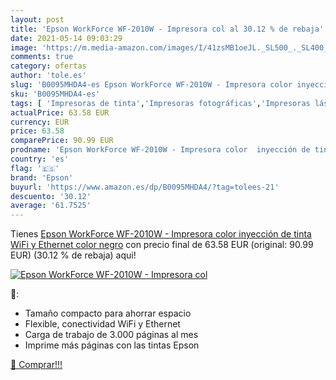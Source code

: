 ```yaml
---
layout: post
title: 'Epson WorkForce WF-2010W - Impresora col al 30.12 % de rebaja'
date: 2021-05-14 09:03:29
image: 'https://m.media-amazon.com/images/I/41zsMB1oeJL._SL500_._SL400_.jpg'
comments: true
category: ofertas
author: 'tole.es'
slug: 'B0095MHDA4-es Epson WorkForce WF-2010W - Impresora color inyección de...'
sku: 'B0095MHDA4-es'
tags: [ 'Impresoras de tinta','Impresoras fotográficas','Impresoras láser y de tinta','Impresoras y accesorios','Informática','epson','impresora','wifi', ]
actualPrice: 63.58 EUR
currency: EUR
price: 63.58
comparePrice: 90.99 EUR
prodname: 'Epson WorkForce WF-2010W - Impresora color  inyección de tinta  WiFi y Ethernet   color negro'
country: 'es'
flag: '🇪🇸'
brand: 'Epson'
buyurl: 'https://www.amazon.es/dp/B0095MHDA4/?tag=tolees-21'
descuento: '30.12'
average: '61.7525'
---
```


Tienes [Epson WorkForce WF-2010W - Impresora color  inyección de tinta  WiFi y Ethernet   color negro](https://www.amazon.es/dp/B0095MHDA4/?tag=tolees-21) con precio final de  63.58 EUR (original: 90.99 EUR) (30.12 %  de rebaja) aqui!

[![Epson WorkForce WF-2010W - Impresora col](https://m.media-amazon.com/images/I/41zsMB1oeJL._SL500_._SL400_.jpg)](https://www.amazon.es/dp/B0095MHDA4/?tag=tolees-21)

🔎:

- Tamaño compacto para ahorrar espacio
- Flexible, conectividad WiFi y Ethernet
- Carga de trabajo de 3.000 páginas al mes
- Imprime más páginas con las tintas Epson

[🛒 Comprar!!!](https://www.amazon.es/dp/B0095MHDA4/?tag=tolees-21)
